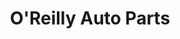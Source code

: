 ---
title: "O'Reilly Auto Parts"
url: /columbus/oreilly-auto-parts-north-high-street/
shop: car parts
---